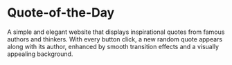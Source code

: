 # Quote-of-the-Day
A simple and elegant website that displays inspirational quotes from famous authors and thinkers. With every button click, a new random quote appears along with its author, enhanced by smooth transition effects and a visually appealing background.
